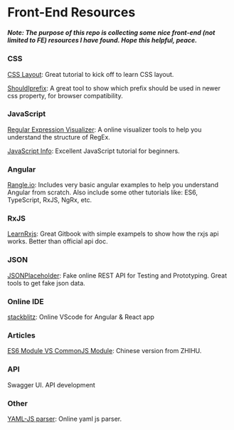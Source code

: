 # Front-End Resources

##### Note: The purpose of this repo is collecting some nice front-end (not limited to FE) resources I have found. Hope this helpful, peace.

### CSS
[CSS Layout](http://learnlayout.com/): Great tutorial to kick off to learn CSS layout.

[ShouldIprefix](shouldiprefix): A great tool to show which prefix should be used in newer css property, for browser compatibility.

### JavaScript
[Regular Expression Visualizer](https://regexper.com/): A online visualizer tools to help you understand the structure of RegEx.

[JavaScript Info](https://javascript.info/): Excellent JavaScript tutorial for beginners.


### Angular
[Rangle.io](https://angular-2-training-book.rangle.io/): Includes very basic angular examples to help you understand Angular from scratch. Also include some other tutorials like: ES6, TypeScript, RxJS, NgRx, etc.

### RxJS
[LearnRxjs](https://www.learnrxjs.io/): Great Gitbook with simple exampels to show how the rxjs api works. Better than official api doc.

### JSON
[JSONPlaceholder](https://jsonplaceholder.typicode.com/): Fake online REST API for Testing and Prototyping. Great tools to get fake json data.

### Online IDE
[stackblitz](https://stackblitz.com/): Online VScode for Angular & React app

### Articles
[ES6 Module VS CommonJS Module](https://zhuanlan.zhihu.com/p/33843378): Chinese version from ZHIHU.

### API
Swagger UI. API development

### Other
[YAML-JS parser](http://nodeca.github.io/js-yaml/): Online yaml js parser.
